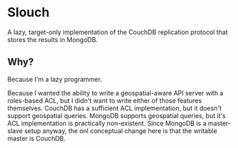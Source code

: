 # Slouch

A lazy, target-only implementation of the CouchDB replication protocol that
stores the results in MongoDB.

## Why?

Because I'm a lazy programmer.

Because I wanted the ability to write a geospatial-aware API server with a
roles-based ACL, but I didn't want to write either of those features themselves.
CouchDB has a sufficient ACL implementation, but it doesn't support geospatial
queries. MongoDB supports geospatial queries, but it's ACL implementation is
practically non-existent. Since MongoDB is a master-slave setup anyway, the onl
conceptual change here is that the writable master is CouchDB.
